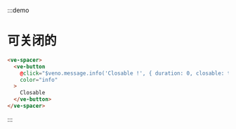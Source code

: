 :::demo

# 可关闭的

```html
<ve-spacer>
  <ve-button 
    @click="$veno.message.info('Closable !', { duration: 0, closable: true })"
    color="info"
  >
    Closable
  </ve-button>
</ve-spacer>
```

:::